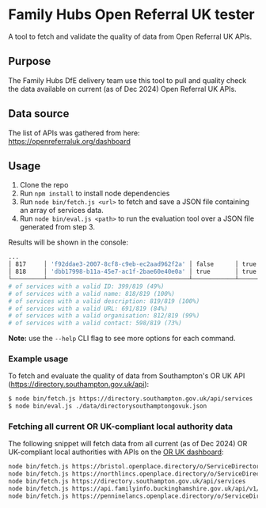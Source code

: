 # Family Hubs Open Referral UK tester

A tool to fetch and validate the quality of data from Open Referral UK APIs.

## Purpose

The Family Hubs DfE delivery team use this tool to pull and quality check the data available on current (as of Dec 2024) Open Referral UK APIs.

## Data source

The list of APIs was gathered from here: https://openreferraluk.org/dashboard

## Usage

1. Clone the repo
2. Run `npm install` to install node dependencies
3. Run `node bin/fetch.js <url>` to fetch and save a JSON file containing an array of services data.
4. Run `node bin/eval.js <path>` to run the evaluation tool over a JSON file generated from step 3.

Results will be shown in the console:

```sh
...
│ 817     │ 'f92ddae3-2007-8cf8-c9eb-ec2aad962f2a' │ false      │ true         │ true                │ true        │ true                 │ true            │
│ 818     │ 'dbb17998-b11a-45e7-ac1f-2bae60e40e0a' │ true       │ true         │ true                │ true        │ true                 │ false           │
└─────────┴────────────────────────────────────────┴────────────┴──────────────┴─────────────────────┴─────────────┴──────────────────────┴─────────────────┘
# of services with a valid ID: 399/819 (49%)
# of services with a valid name: 818/819 (100%)
# of services with a valid description: 819/819 (100%)
# of services with a valid URL: 691/819 (84%)
# of services with a valid organisation: 812/819 (99%)
# of services with a valid contact: 598/819 (73%)
```

**Note:** use the `--help` CLI flag to see more options for each command.

### Example usage

To fetch and evaluate the quality of data from Southampton's OR UK API (https://directory.southampton.gov.uk/api):

```sh
$ node bin/fetch.js https://directory.southampton.gov.uk/api/services
$ node bin/eval.js ./data/directorysouthamptongovuk.json
```

### Fetching all current OR UK-compliant local authority data

The following snippet will fetch data from all current (as of Dec 2024) OR UK-compliant local authorities with APIs on the [OR UK dashboard](https://openreferraluk.org/dashboard):

```sh
node bin/fetch.js https://bristol.openplace.directory/o/ServiceDirectoryService/v2/services
node bin/fetch.js https://northlincs.openplace.directory/o/ServiceDirectoryService/v2/services
node bin/fetch.js https://directory.southampton.gov.uk/api/services
node bin/fetch.js https://api.familyinfo.buckinghamshire.gov.uk/api/v1/services
node bin/fetch.js https://penninelancs.openplace.directory/o/ServiceDirectoryService/v2/services
```

